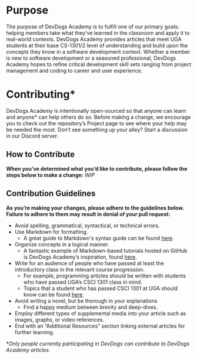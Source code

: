 # Purpose
The purpose of DevDogs Academy is to fulfill one of our primary goals: helping members take what they’ve learned in the classroom and apply it to real-world contexts. DevDogs Academy provides articles that meet UGA students at their base CS-1301/2 level of understanding and build upon the concepts they know in a software development context. Whether a member is new to software development or a seasoned professional, DevDogs Academy hopes to refine critical development skill sets ranging from project management and coding to career and user experience.

# Contributing*
DevDogs Academy is intentionally open-sourced so that anyone can learn and anyone* can help others do so. Before making a change, we encourage you to check out the repository’s Project page to see where your help may be needed the most. Don’t see something up your alley? Start a discussion in our Discord server. 

## How to Contribute
**When you’ve determined what you’d like to contribute, please follow the steps below to make a change:**
*WIP*

## Contribution Guidelines
**As you’re making your changes, please adhere to the guidelines below. Failure to adhere to them may result in denial of your pull request:**
- Avoid spelling, grammatical, syntactical, or technical errors.
- Use Markdown for formatting.
  - A great guide to Markdown's syntax guide can be found [here](https://www.markdownguide.org/basic-syntax/).
- Organize concepts in a logical manner.
  - A fantastic example of Markdown-based tutorials hosted on GitHub is DevDogs Academy’s inspiration, found [here](https://github.com/cs1302uga/cs1302-tutorials).
- Write for an audience of people who have passed at least the introductory class in the relevant course progression.
  - For example, programming articles should be written with students who have passed UGA’s CSCI 1301 class in mind.
  - Topics that a student who has passed CSCI 1301 at UGA should know can be found [here](https://bulletin.uga.edu/link?cid=CSCI+1301).
- Avoid writing a novel, but be thorough in your explanations
  - Find a happy medium between brevity and deep-dives.
- Employ different types of supplemental media into your article such as images, graphs, or video references.
- End with an “Additional Resources” section linking external articles for further learning.

**Only people currently participating in DevDogs can contribute to DevDogs Academy articles.*

